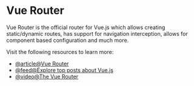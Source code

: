 # Vue Router

Vue Router is the official router for Vue.js which allows creating static/dynamic routes, has support for navigation interception, allows for component based configuration and much more.

Visit the following resources to learn more:

- [@article@Vue Router](https://router.vuejs.org/)
- [@feed@Explore top posts about Vue.js](https://app.daily.dev/tags/vuejs?ref=roadmapsh)
- [@video@The Vue Router](https://www.youtube.com/watch?v=juocv4AtrHo&t=313s)
